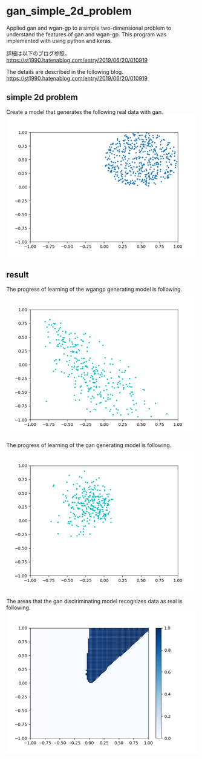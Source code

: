 # gan_simple_2d_problem
Applied gan and wgan-gp to a simple two-dimensional problem to understand the features of gan and wgan-gp.
This program was implemented with using python and keras.

詳細は以下のブログ参照。<br>
https://st1990.hatenablog.com/entry/2019/06/20/010919

The details are described in the following blog.<br>
https://st1990.hatenablog.com/entry/2019/06/20/010919


## simple 2d problem
Create a model that generates the following real data with gan.
![mrc](https://github.com/statsu1990/gan_simple_2d_problem/blob/master/images/real_data_dist.png)<br>

## result
The progress of learning of the wgangp generating model is following.
![mrc](https://github.com/statsu1990/gan_simple_2d_problem/blob/master/images/generated_point_wgangp.gif)<br>

The progress of learning of the gan generating model is following.
![mrc](https://github.com/statsu1990/gan_simple_2d_problem/blob/master/images/generated_point.gif)<br>

The areas that the gan disciriminating model recognizes data as real is following.
![mrc](https://github.com/statsu1990/gan_simple_2d_problem/blob/master/images/discriminate_true_range.png)<br>

